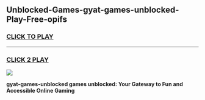 
## Unblocked-Games-gyat-games-unblocked-Play-Free-opifs
<h3>
<a href="https://premium76.site?title=gyat-games-unblocked&ref=21A">CLICK TO PLAY</a></h3>
<hr>

<h3>
<a href="https://premium76.site?title=gyat-games-unblocked&ref=21A">CLICK 2 PLAY</a>
  
</h3>

<a href="https://premium76.site?title=gyat-games-unblocked&ref=21A"><img src="https://clearcache.store/games.png"></a>


**gyat-games-unblocked games unblocked: Your Gateway to Fun and Accessible Online Gaming**

